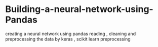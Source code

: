 # Building-a-neural-network-using-Pandas
creating a neural network using pandas reading , cleaning and preprocessing the data by keras , scikit learn preprocessing
